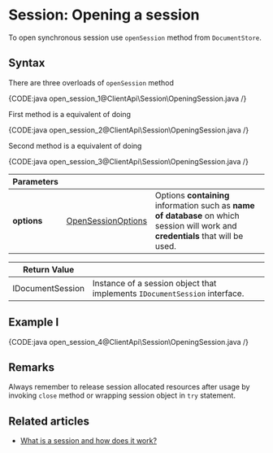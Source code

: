# Session: Opening a session

To open synchronous session use `openSession` method from `DocumentStore`.

## Syntax

There are three overloads of `openSession` method

{CODE:java open_session_1@ClientApi\Session\OpeningSession.java /}

First method is a equivalent of doing

{CODE:java open_session_2@ClientApi\Session\OpeningSession.java /}

Second method is a equivalent of doing

{CODE:java open_session_3@ClientApi\Session\OpeningSession.java /}

| Parameters | | |
| ------------- | ------------- | ----- |
| **options** | [OpenSessionOptions](../../glossary/open-session-options) | Options **containing** information such as **name of database** on which session will work and **credentials** that will be used. |

| Return Value | |
| ------------- | ----- |
| IDocumentSession | Instance of a session object that implements `IDocumentSession` interface. |

## Example I

{CODE:java open_session_4@ClientApi\Session\OpeningSession.java /}

## Remarks

Always remember to release session allocated resources after usage by invoking `close` method or wrapping session object in `try` statement.

## Related articles

- [What is a session and how does it work?](./what-is-a-session-and-how-does-it-work)  
